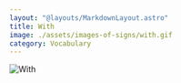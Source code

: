 ```yaml
---
layout: "@layouts/MarkdownLayout.astro"
title: With
image: ./assets/images-of-signs/with.gif
category: Vocabulary
---
```


![With](@signs/with.gif)
